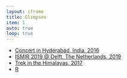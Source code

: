 ```yaml
---
layout: iframe
title: Glimpses
item: 1
auto: true
loop: true
---
```


* [Concert in Hyderabad, India, 2016](/img/bg/bg1.jpg)
* [ISMIR 2019 @ Delft, The Netherlands, 2019](/img/bg/delft2.jpg)
* [Trek in the Himalayas, 2017](/img/bg/bg3.jpg)
* [R](/img/bg/bg4.jpg)





